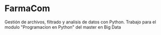 # FarmaCom
 Gestión de archivos, filtrado y analisis de datos con Python. Trabajo para el modulo "Programacion en Python" del master en Big Data 
